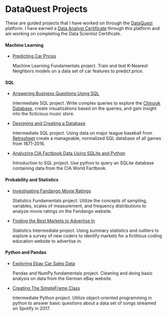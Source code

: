 # DataQuest Projects

These are guided projects that I have worked on through the [DataQuest](http://www.dataquest.io) platform. I have earned a [Data Analyst Certificate](https://www.dataquest.io/view_cert/GZELEICN10D6CCSNON26/) through this platform and am working on completing the Data Scientist Certificate.



#### Machine Learning

- [Predicting Car Prices](Guided%20Projects/Predicting%20Car%20Prices/Predicting%20Car%20Prices.ipynb)

  Machine Learning Fundamentals project. Train and test K-Nearest Neighbors models on a data set of car features to predict price.

#### SQL

- [Answering Business Questions Using SQL](Guided%20Projects/Answering%20Business%20Questions%20Using%20SQL/Basics.ipynb)

  Intermediate SQL project. Write complex queries to explore the [Chinook Database](https://github.com/lerocha/chinook-database), create visualizations based on the queries, and gain insight into the ficticious music store.

- [Designing and Creating a Database](Guided%20Projects/Designing%20and%20Creating%20a%20Database/Basics.ipynb)

  Intermediate SQL project. Using data on major league baseball from [Retrosheet](http://www.retrosheet.org/) create a manageable, normalized SQL database of all games from 1871-2016.

- [Analyzing CIA Factbook Data Using SQLite and Python](Guided%20Projects/Analyzing%20CIA%20Factbook%20Data%20Using%20SQLite%20and%20Python/Analyzing%20CIA%20Factbook%20Data%20Using%20SQLite%20and%20Python.ipynb)

  Introduction to SQL project. Use python to query an SQLite database containing data from the CIA World Factbook.

#### Probability and Statistics

 - [Investigating Fandango Movie Ratings](Guided%20Projects/Investigating%20Fandango%20Movie%20Ratings/Basics.ipynb)

   Statistics Fundamentals project. Utilize the concepts of sampling, variables, scales of measurement, and frequency distributions to analyze movie ratings on the Fandango website.

 - [Finding the Best Markets to Advertise In](Guided%20Projects/Finding%the%20Best%20Markets%20to%20Advertise%20In/Basics.ipynb)

   Statistics Intermediate project. Using summary statistics and outliers to explore a survey of new coders to identify markets for a fictitious coding education website to advertise in.

#### Python and Pandas

 - [Exploring Ebay Car Sales Data](Guided%20Projects/Exploring%20Ebay%20Car%20Sales%20Data/Basics.ipynb)

   Pandas and NumPy fundamentals project. Cleaning and doing basic analysis on data from the German eBay website.

 - [Creating The SimpleFrame Class](Guided%20Projects/Creating%20The%20SimpleFrame%20Class/Basics.ipynb)

   Intermediate Python project. Utilize object-oriented programming in python to answer basic questions about a data set of songs streamed on Spotify in 2017.
